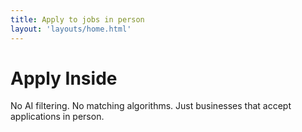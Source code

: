 ```yaml
---
title: Apply to jobs in person
layout: 'layouts/home.html'
---
```


# Apply Inside

No AI filtering. No matching algorithms. Just businesses that accept applications in person.
